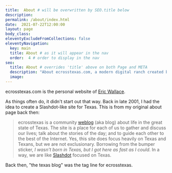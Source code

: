 ```yaml
---
title:  About # will be overwritten by SEO.title below
description:
permalink: /about/index.html
date:  2021-07-22T12:00:00
layout: page
body_class:
eleventyExcludeFromCollections: false
eleventyNavigation:
  key: main
  title: About # as it will appear in the nav
  order:  4 # order to display in the nav
seo:
  title: About # overrides 'title' above on both Page and META
  description: "About ecrosstexas.com, a modern digital ranch created by Eric Wallace"
  image:
---
```


ecrosstexas.com is the personal website of [Eric Wallace](/eric/).

As things often do, it didn't start out that way. Back in late 2001, I had the idea to create a Slashdot-like site for Texas.  This is from my original about page back then:

> ecrosstexas is a community [weblog](/weblog/) (aka blog) about life in the great state of Texas. The site is a place for each of us to gather and discuss our lives; talk about the stories of the day; and to guide each other to the best of the Internet. Yes, this site does focus heavily on Texas and Texans, but we are not exclusionary. Borrowing from the bumper sticker, _I wasn't born in Texas, but I got here as fast as I could_. In a way, we are like [Slashdot](http://www.slashdot.org/) focused on Texas.

Back then, "the texas blog" was the tag line for ecrosstexas.

<!--
## Inspirations:
- https://www.zachleat.com/web/about/
- https://www.paulirish.com/about/
- https://marco.org/about
- https://shawnblanc.net/colophon/
-->
